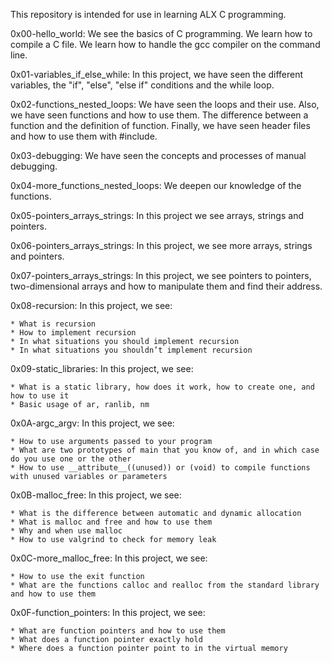 This repository is intended for use in learning ALX C programming.

0x00-hello_world: We see the basics of C programming. We learn how to compile a C file. We learn how to handle the gcc compiler on the command line.

0x01-variables_if_else_while: In this project, we have seen the different variables, the "if", "else", "else if" conditions and the while loop.

0x02-functions_nested_loops: We have seen the loops and their use. Also, we have seen functions and how to use them. The difference between a function and the definition of function. Finally, we have seen header files and how to use them with #include.

0x03-debugging: We have seen the concepts and processes of manual debugging.

0x04-more_functions_nested_loops: We deepen our knowledge of the functions.

0x05-pointers_arrays_strings: In this project we see arrays, strings and pointers.

0x06-pointers_arrays_strings: In this project, we see more arrays, strings and pointers.

0x07-pointers_arrays_strings: In this project, we see pointers to pointers, two-dimensional arrays and how to manipulate them and find their address.

0x08-recursion: In this project, we see:

	* What is recursion
	* How to implement recursion
	* In what situations you should implement recursion
	* In what situations you shouldn’t implement recursion

0x09-static_libraries: In this project, we see:

	* What is a static library, how does it work, how to create one, and how to use it
	* Basic usage of ar, ranlib, nm

0x0A-argc_argv: In this project, we see:

	* How to use arguments passed to your program
	* What are two prototypes of main that you know of, and in which case do you use one or the other
	* How to use __attribute__((unused)) or (void) to compile functions with unused variables or parameters

0x0B-malloc_free: In this project, we see:

	* What is the difference between automatic and dynamic allocation
	* What is malloc and free and how to use them
	* Why and when use malloc
	* How to use valgrind to check for memory leak

0x0C-more_malloc_free: In this project, we see:

	* How to use the exit function
	* What are the functions calloc and realloc from the standard library and how to use them

0x0F-function_pointers: In this project, we see:

	* What are function pointers and how to use them
	* What does a function pointer exactly hold
	* Where does a function pointer point to in the virtual memory
